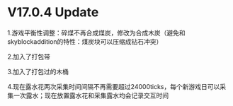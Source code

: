 # V17.0.4 Update

1.游戏平衡性调整：碎煤不再合成煤炭，修改为合成木炭（避免和skyblockaddition的特性：煤炭块可以压缩成钻石冲突）

2.加入了打包带

3.加入了打包过的木桶

4.现在露水花两次采集时间间隔不再需要超过24000ticks，每个新游戏日可以采集一次露水；现在放置露水花和采集露水均会记录交互时间

